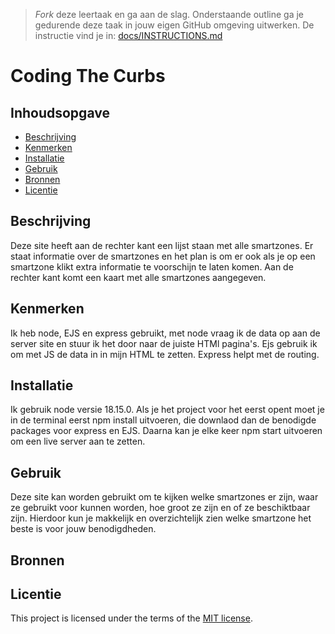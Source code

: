 > _Fork_ deze leertaak en ga aan de slag. Onderstaande outline ga je gedurende deze taak in jouw eigen GitHub omgeving uitwerken. De instructie vind je in: [docs/INSTRUCTIONS.md](docs/INSTRUCTIONS.md)

# Coding The Curbs
<!-- Geef je project een titel en schrijf in één zin wat het is -->

## Inhoudsopgave

  * [Beschrijving](#beschrijving)
  * [Kenmerken](#kenmerken)
  * [Installatie](#installatie)
  * [Gebruik](#gebruik)
  * [Bronnen](#bronnen)
  * [Licentie](#licentie)

## Beschrijving
<!-- In de Beschrijving staat hoe je project er uit ziet, hoe het werkt en wat je er mee kan. -->
Deze site heeft aan de rechter kant een lijst staan met alle smartzones. Er staat informatie over de smartzones en het plan is om er ook als je op een smartzone klikt extra informatie te voorschijn te laten komen. Aan de rechter kant komt een kaart met alle smartzones aangegeven.
<!-- Voeg een mooie poster visual toe 📸 -->
<!-- Voeg een link toe naar Github Pages 🌐-->

## Kenmerken
<!-- Bij Kenmerken staat welke technieken zijn gebruikt en hoe. Wat is de HTML structuur? Wat zijn de belangrijkste dingen in CSS? Wat is er met Javascript gedaan en hoe? Misschien heb je een framwork of library gebruikt? -->
Ik heb node, EJS en express gebruikt, met node vraag ik de data op aan de server site en stuur ik het door naar de juiste HTMl pagina's. Ejs gebruik ik om met JS de data in in mijn HTML te zetten. Express helpt met de routing.

## Installatie
Ik gebruik node versie 18.15.0. Als je het project voor het eerst opent moet je in de terminal eerst npm install uitvoeren, die downlaod dan de benodigde packages voor express en EJS. Daarna kan je elke keer npm start uitvoeren om een live server aan te zetten.

## Gebruik

Deze site kan worden gebruikt om te kijken welke smartzones er zijn, waar ze gebruikt voor kunnen worden, hoe groot ze zijn en of ze beschiktbaar zijn. Hierdoor kun je makkelijk en overzichtelijk zien welke smartzone het beste is voor jouw benodigdheden. 

## Bronnen

## Licentie

This project is licensed under the terms of the [MIT license](./LICENSE).
